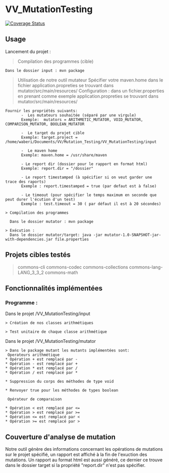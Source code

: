 # VV_MutationTesting

[![Coverage Status](https://coveralls.io/repos/github/ismaelrami/VV_MutationTesting/badge.svg?branch=develop)](https://coveralls.io/github/ismaelrami/VV_MutationTesting?branch=develop)

## Usage

Lancement du projet :

  > Compilation des programmes (cible)
  
    Dans le dossier input : mvn package    
  
  > Utilisation de notre outil mutateur 
   > Spécifier votre maven.home dans le fichier application.propreties se trouvant dans mutator/src/main/resources/
   > Configuration : dans un fichier.properties en prenant comme exemple application.propreties se trouvant dans mutator/src/main/resources/
  
    Fournir les propriétés suivants: 
           -  Les mutateurs souhaitée (séparé par une virgule)
           Exemple:  mutators = ARITHMETIC_MUTATOR, VOID_MUTATOR, COMPARISON_MUTATOR, BOOLEAN_MUTATOR
             
           -  Le target du projet cible
           Exemple: target.project = /home/waberi/Documents/VV/Mutation_Testing/VV_MutationTesting/input
    
           -  Le maven home 
           Exemple: maven.home = /usr/share/maven 
           
           - Le report dir (dossier pour le rapport en format html)
           Exemple: report.dir = "/dossier"
           
           - Le report timestamped (à spécifier si on veut garder une trace des raports)
           Exemple : report.timestamped = true (par defaut est à false)
           
           - Le timeout (pour spécifier le temps maximum en seconde que peut durer l'écution d'un test)
           Exemple : test.timeout = 30 ( par défaut il est à 20 sécondes)
      
    > Compilation des programmes 
  
      Dans le dossier mutator : mvn package 
    
    > Exécution :
      Dans le dossier mutator/target: java -jar mutator-1.0-SNAPSHOT-jar-with-dependencies.jar file.properties
    
## Projets cibles testés
  > commons-cli
  > commons-codec
  > commons-collections
  > commons-lang-LANG_3_3_2
  > commons-math
  
## Fonctionnalités implémentées 

 ### Programme :
 
 Dans le projet /VV_MutationTesting/input
 
    > Création de nos classes arithmétiques 
                   
    > Test unitaire de chaque classe arithmétique

 
  Dans le projet /VV_MutationTesting/mutator
  
    > Dans le package mutant les mutants implémentées sont:
     Operateurs arithmétique
    * Opération + est remplacé par -
    * Opération - est remplacé par +
    * Opération * est remplacé par /
    * Opération / est remplacé par *
     
    * Suppression du corps des méthodes de type void
     
    * Renvoyer true pour les méthodes de types boolean
  
     Opérateur de comparaison
      
    * Opération < est remplacé par <=
    * Opération > est remplacé par >=
    * Opération <= est remplacé par <
    * Opération >= est remplacé par >
     
## Couverture d'analyse de mutation

 Notre outil génère des informations concernant les opérations de mutations sur le projet spécifié, un rapport est affiché à la fin de l'exuction des mutations. Un rapport au format html est aussi généré, ce dernier ce trouve dans le dossier target si la propriété "report.dir" n'est pas spécifier.
  

  
     
